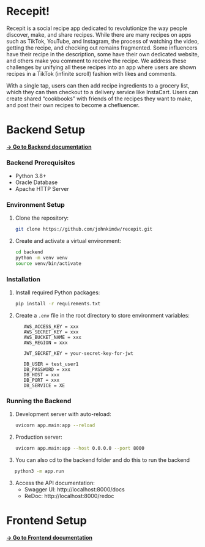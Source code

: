 # Recepit!

Recepit is a social recipe app dedicated to revolutionize the way people discover, make, and share recipes. While there are many recipes on apps such as TikTok, YouTube, and Instagram, the process of watching the video, getting the recipe, and checking out remains fragmented. Some influencers have their recipe in the description, some have their own dedicated website, and others make you comment to receive the recipe. We address these challenges by unifying all these recipes into an app where users are shown recipes in a TikTok (infinite scroll) fashion with likes and comments. 

With a single tap, users can then add recipe ingredients to a grocery list, which they can then checkout to a delivery service like InstaCart. Users can create shared “cookbooks” with friends of the recipes they want to make, and post their own recipes to become a chefluencer.

# Backend Setup
**[→ Go to Backend documentation](./backend/README.md)**
### Backend Prerequisites
- Python 3.8+
- Oracle Database
- Apache HTTP Server

### Environment Setup
1. Clone the repository:
   ```bash
   git clone https://github.com/johnkimdw/recepit.git
   ```

2. Create and activate a virtual environment:
   ```bash
   cd backend
   python -m venv venv
   source venv/bin/activate
   ```

### Installation
1. Install required Python packages:
   ```bash
   pip install -r requirements.txt
   ```


2. Create a `.env` file in the root directory to store environment variables:
   ```
      AWS_ACCESS_KEY = xxx
      AWS_SECRET_KEY = xxx
      AWS_BUCKET_NAME = xxx
      AWS_REGION = xxx

      JWT_SECRET_KEY = your-secret-key-for-jwt

      DB_USER = test_user1
      DB_PASSWORD = xxx
      DB_HOST = xxx
      DB_PORT = xxx
      DB_SERVICE = XE
   ```

### Running the Backend
1. Development server with auto-reload:
   ```bash
   uvicorn app.main:app --reload
   ```
   
2. Production server:
   ```bash
   uvicorn app.main:app --host 0.0.0.0 --port 8000
   ```

3. You can also cd to the backend folder and do this to run the backend
```bash
   python3 -m app.run
```

3. Access the API documentation:
   - Swagger UI: http://localhost:8000/docs
   - ReDoc: http://localhost:8000/redoc

# Frontend Setup
**[→ Go to Frontend documentation](./mobile/README.md)**


